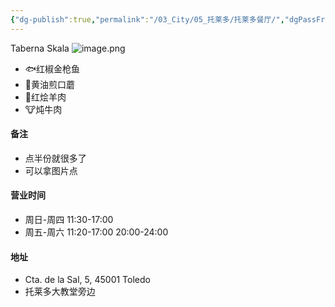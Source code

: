 ```yaml
---
{"dg-publish":true,"permalink":"/03_City/05_托莱多/托莱多餐厅/","dgPassFrontmatter":true}
---
```


Taberna Skala
![image.png](https://obsidan-1314364309.cos.ap-beijing.myqcloud.com/obsidan/20250307032222825.png)
+ 🐟红椒金枪鱼
+ 🍄黄油煎口蘑
+ 🐑红烩羊肉
+ 🐮炖牛肉
#### 备注
+ 点半份就很多了
+ 可以拿图片点

#### 营业时间
+ 周日-周四 11:30-17:00 
+ 周五-周六 11:20-17:00 20:00-24:00


#### 地址
+ Cta. de la Sal, 5, 45001 Toledo
+ 托莱多大教堂旁边

